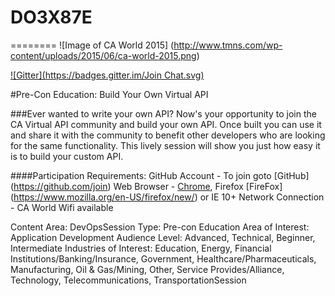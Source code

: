 # DO3X87E
========
![Image of CA World 2015] (http://www.tmns.com/wp-content/uploads/2015/06/ca-world-2015.png)

[![Gitter](https://badges.gitter.im/Join Chat.svg)](https://gitter.im/DevTestSolutions/DO3X87E?utm_source=badge&utm_medium=badge&utm_campaign=pr-badge&utm_content=badge)

#Pre-Con Education:  Build Your Own Virtual API

###Ever wanted to write your own API? Now's your opportunity to join the CA Virtual API community and build your own API. Once built you can use it and share it with the community to benefit other developers who are looking for the same functionality. This lively session will show you just how easy it is to build your custom API.

####Participation Requirements:
GitHub Account - To join goto [GitHub] (https://github.com/join)
Web Browser -  [Chrome](https://www.google.com/chrome/), Firefox [FireFox] (https://www.mozilla.org/en-US/firefox/new/) or IE 10+
Network Connection - CA World Wifi available

Content Area: DevOpsSession 
Type: Pre-con Education
Area of Interest: Application Development
Audience Level: Advanced, Technical, Beginner, Intermediate
Industries of Interest: Education, Energy, Financial Institutions/Banking/Insurance, Government, Healthcare/Pharmaceuticals, Manufacturing, Oil & Gas/Mining, Other, Service Provides/Alliance, Technology, Telecommunications, TransportationSession 
